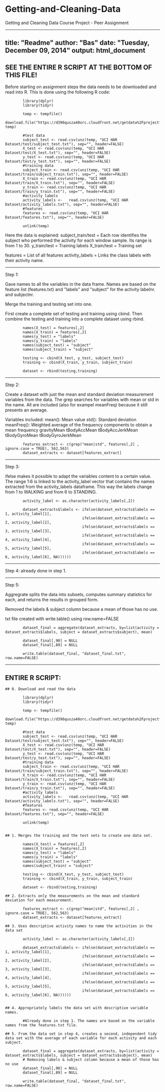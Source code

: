 Getting-and-Cleaning-Data
=========================

Getting and Cleaning Data Course Project - Peer Assignment

---
title: "Readme"
author: "Bas"
date: "Tuesday, December 09, 2014"
output: html_document
---

## SEE THE ENTIRE R SCRIPT AT THE BOTTOM OF THIS FILE!

Before starting on assignment steps the data needs to be downloaded and read into R. This is done using the following R code:

```{r}
        library(dplyr)
        library(tidyr)
        
        temp <- tempfile()
        download.file("https://d396qusza40orc.cloudfront.net/getdata%2Fprojectfiles%2FUCI%20HAR%20Dataset.zip", temp)
        
        #test data
        subject_test <- read.csv(unz(temp, "UCI HAR Dataset/test/subject_test.txt"), sep="", header=FALSE)
        X_test <- read.csv(unz(temp, "UCI HAR Dataset/test/X_test.txt"), sep="", header=FALSE)
        y_test <- read.csv(unz(temp, "UCI HAR Dataset/test/y_test.txt"), sep="", header=FALSE)
        #training data
        subject_train <- read.csv(unz(temp, "UCI HAR Dataset/train/subject_train.txt"), sep="", header=FALSE)
        X_train <- read.csv(unz(temp, "UCI HAR Dataset/train/X_train.txt"), sep="", header=FALSE)
        y_train <- read.csv(unz(temp, "UCI HAR Dataset/train/y_train.txt"), sep="", header=FALSE)
        #activity labels
        activity_labels <-   read.csv(unz(temp, "UCI HAR Dataset/activity_labels.txt"), sep="", header=FALSE)
        #features        
        features <- read.csv(unz(temp, "UCI HAR Dataset/features.txt"), sep="", header=FALSE)
        
        unlink(temp)
```

Here the data is explained:
subject_train/test = Each row identifies the subject who performed the activity for each window sample. Its range is from 1 to 30.
y_train/test = Training labels
X_train/test = Training set

features = List of all features
activity_labels = Links the class labels with their activity name.

-------------------------------------------------------------------------------------------------

Step 1: 

Gave names to all the variables in the data frame. Names are based on the feature list (features.txt) and "labels" and "subject" for the activity labelnr. and subjectnr.

Merge the training and testing set into one. 

First create a complete set of testing and training using cbind. Then combine the testing and training into a complete dataset using rbind.

```{r}
        names(X_test) = features[,2]
        names(X_train) = features[,2]
        names(y_test) = "labels"
        names(y_train) = "labels"
        names(subject_test) = "subject"
        names(subject_train) = "subject"
        
        testing <- cbind(X_test, y_test, subject_test)
        training <- cbind(X_train, y_train, subject_train) 
        
        dataset <- rbind(testing,training)
```

------------------------------------------------------------------------------------------------

Step 2:

Create a dataset with just the mean and standard deviation measurement variables from the data. The grep searches for variables with mean or std in the name. All are included (also for exampel meanFreq) because it still presents an average.

Variables included:
mean(): Mean value
std(): Standard deviation
meanFreq(): Weighted average of the frequency components to obtain a mean frequency
gravityMean
tBodyAccMean
tBodyAccJerkMean
tBodyGyroMean
tBodyGyroJerkMean

```{r}
        features_extract <- c(grep("mean|std", features[,2] , ignore.case = TRUE), 562,563)
        dataset_extracts <- dataset[features_extract]
```


-----------------------------------------------------------------------------------------------

Step 3:

ifelse makes it possible to adapt the variables content to a certain value. The range 1:6 is linked to the activity_label vector that contains the names extracted from the activity_labels dataframe. 
This way the labels change from 1 to WALKING and from 6 to STANDING. 

```{r}
        activity_label <- as.character(activity_labels[,2])
        
        dataset_extracts$labels <- ifelse(dataset_extracts$labels == 1, activity_label[1],
                                   ifelse(dataset_extracts$labels == 2, activity_label[2],
                                   ifelse(dataset_extracts$labels == 3, activity_label[3],
                                   ifelse(dataset_extracts$labels == 4, activity_label[4],      
                                   ifelse(dataset_extracts$labels == 5, activity_label[5],
                                   ifelse(dataset_extracts$labels == 6, activity_label[6], NA))))))
```

----------------------------------------------------------------------------------------------

Step 4: already done in step 1.

----------------------------------------------------------------------------------------------

Step 5:

Aggregrate splits the data into subsets, computes summary statistics for each, and returns the results in grouped form.

Removed the labels & subject column because a mean of those has no use.

txt file created with write.table() using row.name=FALSE

```{r}
        dataset_final = aggregate(dataset_extracts, by=list(activity = dataset_extracts$labels, subject = dataset_extracts$subject), mean)
        
        dataset_final[,90] = NULL
        dataset_final[,89] = NULL
        
        write.table(dataset_final, "dataset_final.txt", row.name=FALSE)
```

----------------------------
ENTIRE R SCRIPT:
----------------------------
```{r}
## 0. Download and read the data
        
        library(dplyr)
        library(tidyr)
        
        temp <- tempfile()
        download.file("https://d396qusza40orc.cloudfront.net/getdata%2Fprojectfiles%2FUCI%20HAR%20Dataset.zip", temp)
        
        #test data
        subject_test <- read.csv(unz(temp, "UCI HAR Dataset/test/subject_test.txt"), sep="", header=FALSE)
        X_test <- read.csv(unz(temp, "UCI HAR Dataset/test/X_test.txt"), sep="", header=FALSE)
        y_test <- read.csv(unz(temp, "UCI HAR Dataset/test/y_test.txt"), sep="", header=FALSE)
        #training data
        subject_train <- read.csv(unz(temp, "UCI HAR Dataset/train/subject_train.txt"), sep="", header=FALSE)
        X_train <- read.csv(unz(temp, "UCI HAR Dataset/train/X_train.txt"), sep="", header=FALSE)
        y_train <- read.csv(unz(temp, "UCI HAR Dataset/train/y_train.txt"), sep="", header=FALSE)
        #activity labels
        activity_labels <-   read.csv(unz(temp, "UCI HAR Dataset/activity_labels.txt"), sep="", header=FALSE)
        #features        
        features <- read.csv(unz(temp, "UCI HAR Dataset/features.txt"), sep="", header=FALSE)
        
        unlink(temp)


## 1. Merges the training and the test sets to create one data set.
        
        names(X_test) = features[,2]
        names(X_train) = features[,2]
        names(y_test) = "labels"
        names(y_train) = "labels"
        names(subject_test) = "subject"
        names(subject_train) = "subject"
        
        testing <- cbind(X_test, y_test, subject_test)
        training <- cbind(X_train, y_train, subject_train) 
        
        dataset <- rbind(testing,training)

## 2. Extracts only the measurements on the mean and standard deviation for each measurement. 

        features_extract <- c(grep("mean|std", features[,2] , ignore.case = TRUE), 562,563)
        dataset_extracts <- dataset[features_extract]

## 3. Uses descriptive activity names to name the activities in the data set
        
        activity_label <- as.character(activity_labels[,2])
        
        dataset_extracts$labels <- ifelse(dataset_extracts$labels == 1, activity_label[1],
                                   ifelse(dataset_extracts$labels == 2, activity_label[2],
                                   ifelse(dataset_extracts$labels == 3, activity_label[3],
                                   ifelse(dataset_extracts$labels == 4, activity_label[4],      
                                   ifelse(dataset_extracts$labels == 5, activity_label[5],
                                   ifelse(dataset_extracts$labels == 6, activity_label[6], NA))))))
        
        
## 4. Appropriately labels the data set with descriptive variable names. 

        #Already done in step 1. The names are based on the variable names from the features.txt file.

## 5. From the data set in step 4, creates a second, independent tidy data set with the average of each variable for each activity and each subject.
        
        dataset_final = aggregate(dataset_extracts, by=list(activity = dataset_extracts$labels, subject = dataset_extracts$subject), mean)
        # Removing labels & subject column because a mean of those has no use
        dataset_final[,90] = NULL
        dataset_final[,89] = NULL
        
        write.table(dataset_final, "dataset_final.txt", row.name=FALSE)
       
```
